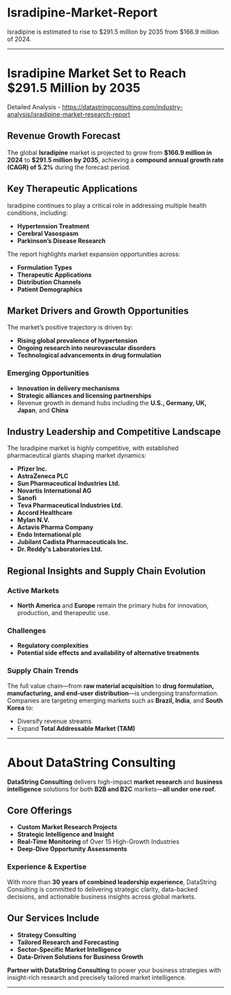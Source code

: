 # Isradipine-Market-Report

Isradipine is estimated to rise to $291.5 million by 2035 from $166.9 million of 2024. 

---

# **Isradipine Market Set to Reach \$291.5 Million by 2035**

Detailed Analysis - https://datastringconsulting.com/industry-analysis/isradipine-market-research-report

## **Revenue Growth Forecast**

The global **Isradipine** market is projected to grow from **\$166.9 million in 2024** to **\$291.5 million by 2035**, achieving a **compound annual growth rate (CAGR) of 5.2%** during the forecast period.

## **Key Therapeutic Applications**

Isradipine continues to play a critical role in addressing multiple health conditions, including:

* **Hypertension Treatment**
* **Cerebral Vasospasm**
* **Parkinson’s Disease Research**

The report highlights market expansion opportunities across:

* **Formulation Types**
* **Therapeutic Applications**
* **Distribution Channels**
* **Patient Demographics**

## **Market Drivers and Growth Opportunities**

The market’s positive trajectory is driven by:

* **Rising global prevalence of hypertension**
* **Ongoing research into neurovascular disorders**
* **Technological advancements in drug formulation**

### **Emerging Opportunities**

* **Innovation in delivery mechanisms**
* **Strategic alliances and licensing partnerships**
* Revenue growth in demand hubs including the **U.S., Germany, UK, Japan**, and **China**

## **Industry Leadership and Competitive Landscape**

The Isradipine market is highly competitive, with established pharmaceutical giants shaping market dynamics:

* **Pfizer Inc.**
* **AstraZeneca PLC**
* **Sun Pharmaceutical Industries Ltd.**
* **Novartis International AG**
* **Sanofi**
* **Teva Pharmaceutical Industries Ltd.**
* **Accord Healthcare**
* **Mylan N.V.**
* **Actavis Pharma Company**
* **Endo International plc**
* **Jubilant Cadista Pharmaceuticals Inc.**
* **Dr. Reddy's Laboratories Ltd.**

## **Regional Insights and Supply Chain Evolution**

### **Active Markets**

* **North America** and **Europe** remain the primary hubs for innovation, production, and therapeutic use.

### **Challenges**

* **Regulatory complexities**
* **Potential side effects and availability of alternative treatments**

### **Supply Chain Trends**

The full value chain—from **raw material acquisition** to **drug formulation, manufacturing, and end-user distribution**—is undergoing transformation. Companies are targeting emerging markets such as **Brazil, India**, and **South Korea** to:

* Diversify revenue streams
* Expand **Total Addressable Market (TAM)**

---

# **About DataString Consulting**

**DataString Consulting** delivers high-impact **market research** and **business intelligence** solutions for both **B2B and B2C** markets—**all under one roof**.

## **Core Offerings**

* **Custom Market Research Projects**
* **Strategic Intelligence and Insight**
* **Real-Time Monitoring** of Over 15 High-Growth Industries
* **Deep-Dive Opportunity Assessments**

### **Experience & Expertise**

With more than **30 years of combined leadership experience**, DataString Consulting is committed to delivering strategic clarity, data-backed decisions, and actionable business insights across global markets.

## **Our Services Include**

* **Strategy Consulting**
* **Tailored Research and Forecasting**
* **Sector-Specific Market Intelligence**
* **Data-Driven Solutions for Business Growth**

**Partner with DataString Consulting** to power your business strategies with insight-rich research and precisely tailored market intelligence.

---
